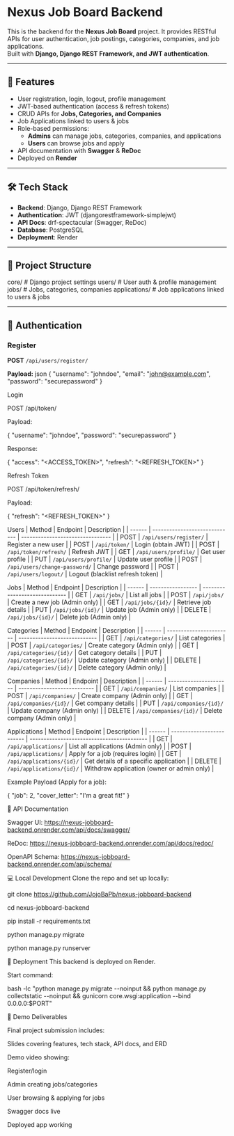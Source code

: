 # Nexus Job Board Backend

This is the backend for the **Nexus Job Board** project. It provides RESTful APIs for user authentication, job postings, categories, companies, and job applications.  
Built with **Django, Django REST Framework, and JWT authentication**.

---

## 🚀 Features

- User registration, login, logout, profile management
- JWT-based authentication (access & refresh tokens)
- CRUD APIs for **Jobs, Categories, and Companies**
- Job Applications linked to users & jobs
- Role-based permissions:
  - **Admins** can manage jobs, categories, companies, and applications
  - **Users** can browse jobs and apply
- API documentation with **Swagger** & **ReDoc**
- Deployed on **Render**

---

## 🛠 Tech Stack

- **Backend**: Django, Django REST Framework  
- **Authentication**: JWT (djangorestframework-simplejwt)  
- **API Docs**: drf-spectacular (Swagger, ReDoc)  
- **Database**: PostgreSQL  
- **Deployment**: Render  

---

## 📂 Project Structure

core/ # Django project settings
users/ # User auth & profile management
jobs/ # Jobs, categories, companies
applications/ # Job applications linked to users & jobs

---

## 🔐 Authentication

### Register  
**POST** `/api/users/register/`

**Payload:**
json
{
  "username": "johndoe",
  "email": "john@example.com",
  "password": "securepassword"
}

Login

POST /api/token/

Payload:

{
  "username": "johndoe",
  "password": "securepassword"
}

Response:

{
  "access": "<ACCESS_TOKEN>",
  "refresh": "<REFRESH_TOKEN>"
}

Refresh Token

POST /api/token/refresh/

Payload:

{
  "refresh": "<REFRESH_TOKEN>"
}

Users
| Method | Endpoint                      | Description                      |
| ------ | ----------------------------- | -------------------------------- |
| POST   | `/api/users/register/`        | Register a new user              |
| POST   | `/api/token/`                 | Login (obtain JWT)               |
| POST   | `/api/token/refresh/`         | Refresh JWT                      |
| GET    | `/api/users/profile/`         | Get user profile                 |
| PUT    | `/api/users/profile/`         | Update user profile              |
| POST   | `/api/users/change-password/` | Change password                  |
| POST   | `/api/users/logout/`          | Logout (blacklist refresh token) |

Jobs
| Method | Endpoint          | Description                   |
| ------ | ----------------- | ----------------------------- |
| GET    | `/api/jobs/`      | List all jobs                 |
| POST   | `/api/jobs/`      | Create a new job (Admin only) |
| GET    | `/api/jobs/{id}/` | Retrieve job details          |
| PUT    | `/api/jobs/{id}/` | Update job (Admin only)       |
| DELETE | `/api/jobs/{id}/` | Delete job (Admin only)       |

Categories
| Method | Endpoint                | Description                  |
| ------ | ----------------------- | ---------------------------- |
| GET    | `/api/categories/`      | List categories              |
| POST   | `/api/categories/`      | Create category (Admin only) |
| GET    | `/api/categories/{id}/` | Get category details         |
| PUT    | `/api/categories/{id}/` | Update category (Admin only) |
| DELETE | `/api/categories/{id}/` | Delete category (Admin only) |

Companies
| Method | Endpoint               | Description                 |
| ------ | ---------------------- | --------------------------- |
| GET    | `/api/companies/`      | List companies              |
| POST   | `/api/companies/`      | Create company (Admin only) |
| GET    | `/api/companies/{id}/` | Get company details         |
| PUT    | `/api/companies/{id}/` | Update company (Admin only) |
| DELETE | `/api/companies/{id}/` | Delete company (Admin only) |

Applications
| Method | Endpoint                  | Description                                |
| ------ | ------------------------- | ------------------------------------------ |
| GET    | `/api/applications/`      | List all applications (Admin only)         |
| POST   | `/api/applications/`      | Apply for a job (requires login)           |
| GET    | `/api/applications/{id}/` | Get details of a specific application      |
| DELETE | `/api/applications/{id}/` | Withdraw application (owner or admin only) |

Example Payload (Apply for a job):

{
  "job": 2,
  "cover_letter": "I'm a great fit!"
}

📖 API Documentation

Swagger UI: https://nexus-jobboard-backend.onrender.com/api/docs/swagger/

ReDoc: https://nexus-jobboard-backend.onrender.com/api/docs/redoc/

OpenAPI Schema: https://nexus-jobboard-backend.onrender.com/api/schema/

💻 Local Development
Clone the repo and set up locally:

git clone https://github.com/JojoBaPb/nexus-jobboard-backend

cd nexus-jobboard-backend

pip install -r requirements.txt

python manage.py migrate

python manage.py runserver

🚀 Deployment
This backend is deployed on Render.

Start command:

bash -lc "python manage.py migrate --noinput && python manage.py collectstatic --noinput && gunicorn core.wsgi:application --bind 0.0.0.0:$PORT"

🎥 Demo Deliverables

Final project submission includes:

Slides covering features, tech stack, API docs, and ERD

Demo video showing:

Register/login

Admin creating jobs/categories

User browsing & applying for jobs

Swagger docs live

Deployed app working
